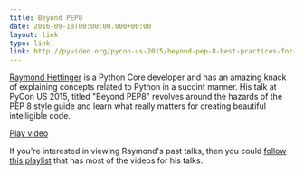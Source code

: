 ```yaml
---
title: Beyond PEP8
date: 2016-09-18T00:00:00.000+00:00
layout: link
type: link
link: http://pyvideo.org/pycon-us-2015/beyond-pep-8-best-practices-for-beautiful-inte.html
---
```


[Raymond Hettinger](https://twitter.com/raymondh) is a Python Core developer and has an amazing
knack of explaining concepts related to Python in a succint manner. His talk at PyCon US 2015, titled
"Beyond PEP8" revolves around the hazards of the PEP 8 style guide and learn what really 
matters for creating beautiful intelligible code.

[Play video](//youtube.com/embed/wf-BqAjZb8M)

If you're interested in viewing Raymond's past talks, then you could [follow this playlist](http://pyvideo.org/speaker/raymond-hettinger.html) that
has most of the videos for his talks.